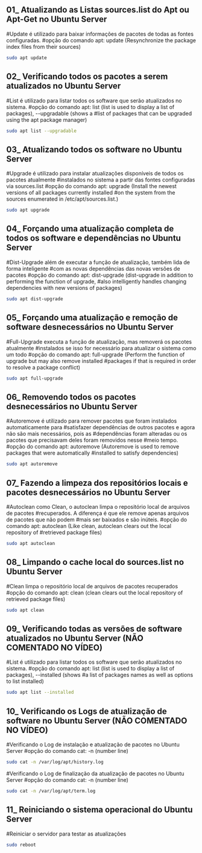 ## 01_ Atualizando as Listas sources.list do Apt ou Apt-Get no Ubuntu Server

#Update é utilizado para baixar informações de pacotes de todas as fontes configuradas.
#opção do comando apt: update (Resynchronize the package index files from their sources)

```bash
sudo apt update
```

## 02_ Verificando todos os pacotes a serem atualizados no Ubuntu Server

#List é utilizado para listar todos os software que serão atualizados no sistema.
#opção do comando apt: list (list is used to display a list of packages), --upgradable (shows a 
#list of packages that can be upgraded using the apt package manager)

```bash
sudo apt list --upgradable
```

## 03_ Atualizando todos os software no Ubuntu Server

#Upgrade é utilizado para instalar atualizações disponíveis de todos os pacotes atualmente 
#instalados no sistema a partir das fontes configuradas via sources.list
#opção do comando apt: upgrade (Install the newest versions of all packages currently installed
#on the system from the sources enumerated in /etc/apt/sources.list.)

```bash
sudo apt upgrade
```

## 04_ Forçando uma atualização completa de todos os software e dependências no Ubuntu Server

#Dist-Upgrade além de executar a função de atualização, também lida de forma inteligente 
#com as novas dependências das novas versões de pacotes
#opção do comando apt: dist-upgrade (dist-upgrade in addition to performing the function of upgrade, 
#also intelligently handles changing dependencies with new versions of packages)

```bash
sudo apt dist-upgrade
```

## 05_ Forçando uma atualização e remoção de software desnecessários no Ubuntu Server

#Full-Upgrade executa a função de atualização, mas removerá os pacotes atualmente 
#instalados se isso for necessário para atualizar o sistema como um todo
#opção do comando apt: full-upgrade (Perform the function of upgrade but may also remove installed
#packages if that is required in order to resolve a package conflict)

```bash
sudo apt full-upgrade
```

## 06_ Removendo todos os pacotes desnecessários no Ubuntu Server

#Autoremove é utilizado para remover pacotes que foram instalados automaticamente para 
#satisfazer dependências de outros pacotes e agora não são mais necessários, pois as 
#dependências foram alteradas ou os pacotes que precisavam deles foram removidos nesse 
#meio tempo.
#opção do comando apt: autoremove (Autoremove is used to remove packages that were automatically
#installed to satisfy dependencies)

```bash
sudo apt autoremove
```

## 07_ Fazendo a limpeza dos repositórios locais e pacotes desnecessários no Ubuntu Server

#Autoclean como Clean, o autoclean limpa o repositório local de arquivos de pacotes 
#recuperados. A diferença é que ele remove apenas arquivos de pacotes que não podem 
#mais ser baixados e são inúteis.
#opção do comando apt: autoclean (Like clean, autoclean clears out the local repository of 
#retrieved package files)

```bash
sudo apt autoclean
```

## 08_ Limpando o cache local do sources.list no Ubuntu Server

#Clean limpa o repositório local de arquivos de pacotes recuperados
#opção do comando apt: clean (clean clears out the local repository of retrieved package files)

```bash
sudo apt clean
```

## 09_ Verificando todas as versões de software atualizados no Ubuntu Server (NÃO COMENTADO NO VÍDEO)

#List é utilizado para listar todos os software que serão atualizados no sistema.
#opção do comando apt: list (list is used to display a list of packages), --installed (shows
#a list of packages names as well as options to list installed)

```bash
sudo apt list --installed
```

## 10_ Verificando os Logs de atualização de software no Ubuntu Server (NÃO COMENTADO NO VÍDEO)

#Verificando o Log de instalação e atualização de pacotes no Ubuntu Server
#opção do comando cat: -n (number line)

```bash
sudo cat -n /var/log/apt/history.log
```

#Verificando o Log de finalização da atualização de pacotes no Ubuntu Server
#opção do comando cat: -n (number line)
```bash
sudo cat -n /var/log/apt/term.log
```

## 11_ Reiniciando o sistema operacional do Ubuntu Server

#Reiniciar o servidor para testar as atualizações

```bash
sudo reboot
```